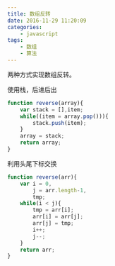 ```yaml
---
title: 数组反转
date: 2016-11-29 11:20:09
categories:
    - javascript
tags:
    - 数组
    - 算法
---
```


两种方式实现数组反转。

<!-- more -->

使用栈，后进后出

```javascript
function reverse(array){
    var stack = [],item;
    while((item = array.pop())){
        stack.push(item);
    }
    array = stack;
    return array;
}
```

利用头尾下标交换

```javascript
function reverse(arr){
    var i = 0,
        j = arr.length-1,
        tmp;
    while(i < j){
        tmp = arr[i];
        arr[i] = arr[j];
        arr[j] = tmp;
        i++;
        j--;
    }
    return arr;
}
```